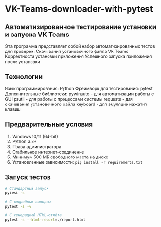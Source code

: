# VK-Teams-downloader-with-pytest
## Автоматизированное тестирование установки и запуска VK Teams
Эта программа представляет собой набор автоматизированных тестов для проверки:
Скачивания установочного файла VK Teams
Корректности установки приложения
Успешного запуска приложения после установки

## Технологии
Язык программирования: Python
Фреймворк для тестирования: pytest
Дополнительные библиотеки:
pywinauto - для автоматизации работы с GUI
psutil - для работы с процессами системы
requests - для скачивания установочного файла
keyboard - для эмуляции нажатия клавиш

## Предварительные условия
1. Windows 10/11 (64-bit)
2. Python 3.8+
3. Права администратора
4. Стабильное интернет-соединение
5. Минимум 500 МБ свободного места на диске
6. Установленные зависимости: `pip install -r requirements.txt`

## Запуск тестов
```bash
# Стандартный запуск
pytest -s

# С подробным выводом
pytest -s -v

# С генерацией HTML-отчёта
pytest -s --html-report=./report.html
